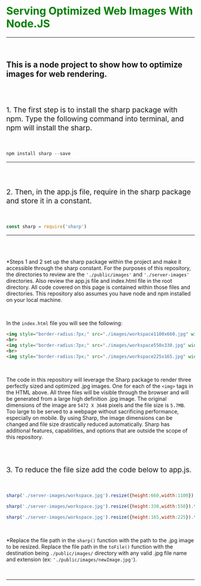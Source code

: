 
<h1 style="color:green;">Serving Optimized Web Images With Node.JS</h1>
<hr/>
<br />

## This is a node project to show how to optimize images for web rendering. 
<br />

<br />
<p style="font-size:1.2rem;">1. The first step is to install the sharp package with npm. Type the following command into terminal, and npm will install the sharp.</p>
<br />

```js
npm install sharp --save
```
<hr />
<br/>
<br />


<p style="font-size:1.2rem;">2. Then, in the app.js file, require in the sharp package and store it in a constant.</p>
<br />

```js
const sharp = require('sharp')
```
<hr />
<br />
<br />

*Steps 1 and 2 set up the sharp package within the project and make it accessible through the sharp constant. For the purposes of this repository, the directories to review are  the `'./public/images'` and `'./server-images'` directories. Also review the app.js file and index.html file in the root directory. All code covered on this page is contained within those files and directories. This repository also assumes you have node and npm installed on your local machine.

<br />

In the `index.html` file you will see the following:

```html
<img style="border-radius:7px;" src="./images/workspace1100x660.jpg" width="1100" height="660" alt="largest and most bestest">
<br>
<img style="border-radius:7px;" src="./images/workspace550x330.jpg" width="550" height="330" alt="test image content is irrelevant">
<br>
<img style="border-radius:7px;" src="./images/workspace225x165.jpg" width=225" height="165" alt="test image 2 content is irrelevant">
```
<br/>

The code in this repository will leverage the Sharp package to render three perfectly sized and optimized .jpg images. One for each of the `<img>` tags in the HTML above. All three files will be visible through the browser and will be generated from a large high definition .jpg image. The original dimensions of the image are `5472 X 3648` pixels and the file size is `5.7MB`. Too large to be served to a webpage without sacrificing performance, especially on mobile. By using Sharp, the image dimensions can be changed and file size drastically reduced automatically. Sharp has additional features, capabilities, and options that are outside the scope of this repository.

<br />
<br />

<p style="font-size:1.2rem;">3. To reduce the file size add the code below to app.js.</p>
<br />

```js
sharp('./server-images/workspace.jpg').resize({height:660,width:1100}).toFile('./public/images/workspace1100x660.jpg');

sharp('./server-images/workspace.jpg').resize({height:330,width:550}).toFile('./public/images/workspace550x330.jpg');

sharp('./server-images/workspace.jpg').resize({height:165,width:225}).toFile('./public/images/workspace225x165.jpg');
```
<br />

*Replace the file path in the `sharp()` function with the path to the .jpg image to be resized. Replace the file path in the `toFile()` function with the destination being `./public/images/` directory with any valid .jpg file name and extension (ex: `'./public/images/newImage.jpg'`). 

<br />
<hr />
